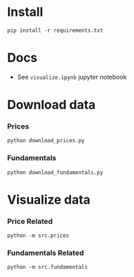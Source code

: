 # Install
```shell
pip install -r requirements.txt
```


# Docs
* See `visualize.ipynb` jupyter notebook

# Download data
### Prices
```shell
python download_prices.py
```

### Fundamentals
```shell
python download_fundamentals.py
```


# Visualize data
### Price Related
```shell
python -m src.prices
```


### Fundamentals Related
```shell
python -m src.fundamentals
```

